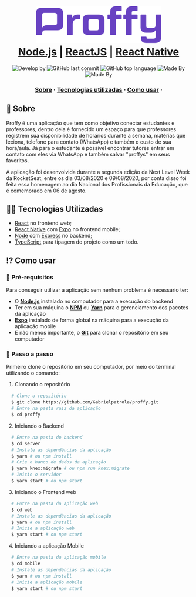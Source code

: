
<h1 align="center">
    <img alt="Proffy" src="assets/logo.svg" height="100px" />
    <br/>
   <a href="https://nodejs.org/en/" target="_blank" rel="noopener">Node.js</a> | <a href="https://pt-br.reactjs.org" target="_blank" rel="noopener">ReactJS</a> | <a href="https://reactnative.dev" target="_blank" rel="noopener">React Native</a>
</h1>

<p align="center">
  <img alt="Develop by" src="https://img.shields.io/badge/Develop%20by-Thiago%20Medina-blue?style=flat&logo=Awesome-Lists">
  <img alt="GitHub last commit" src="https://img.shields.io/github/last-commit/thiagomedina/proffy?color=informational&style=flat&logo=GitHub-Actions">
  <img alt="GitHub top language" src="https://img.shields.io/github/languages/top/gabrielpatrola/proffy?color=important&style=flat&logo=TypeScript">
  <img alt="Made By" src="https://img.shields.io/badge/Made%20by-RocketSeat-blueviolet?style=flat&logo=Apache-RocketMQ">
  <img alt="Made By" src="https://img.shields.io/github/license/gabrielpatrola/proffy?&style=flat&logo=Google-Sheets">
<p>

<h3 align="center">
  <a href="#-sobre">Sobre</a>
  <span> · </span>
  <a href="#-tecnologias-utilizadas">Tecnologias utilizadas</a>
  <span> · </span>
  <a href="#-como-usar">Como usar</a>
  <span> · </span>
</h3>

## 💭 Sobre

Proffy é uma aplicação que tem como objetivo conectar estudantes e professores, dentro dela é fornecido um espaço para que professores registrem sua disponibilidade de horários durante a semana, matérias que leciona, telefone para contato (WhatsApp) e também o custo de sua hora/aula. Já para o estudante é possível encontrar tutores entrar em contato com eles via WhatsApp e também salvar "proffys" em seus favoritos.

A aplicação foi desenvolvida durante a segunda edição da Next Level Week da RocketSeat, entre os dia 03/08/2020 e 09/08/2020, por conta disso foi feita essa homenagem ao dia Nacional dos Profissionais da Educação, que é comemorado em 06 de agosto.

## 👨‍💻 Tecnologias Utilizadas

- <a href="https://reactjs.org/" target="_blank" rel="noopener">React</a> no frontend web;
- <a href="https://reactnative.dev/" target="_blank" rel="noopener">React Native</a> com <a href="https://expo.io/" target="_blank" rel="noopener">Expo</a> no frontend mobile;
- <a href="https://nodejs.org/en/" target="_blank" rel="noopener">Node</a> com <a href="https://expressjs.com/" target="_blank" rel="noopener">Express</a> no backend;
- <a href="https://www.typescriptlang.org/" target="_blank" rel="noopener">TypeScript</a> para tipagem do projeto como um todo.

## ⁉ Como usar

### 🤔 Pré-requisitos

Para conseguir utilizar a aplicação sem nenhum problema é necessário ter:

- O **<a href="https://nodejs.org/en/" target="_blank" rel="noopener">Node.js</a>** instalado no computador para a execução do backend
- Ter em sua máquina o **<a href="https://www.npmjs.com/" target="_blank" rel="noopener">NPM</a>** ou **<a href="https://yarnpkg.com/" target="_blank" rel="noopener">Yarn</a>** para o gerenciamento dos pacotes da aplicação
- **<a href="https://expo.io/" target="_blank" rel="noopener">Expo</a>** instalado de forma global na máquina para a execução da aplicação mobile
- E não menos importante, o **<a href="https://git-scm.com/" target="_blank" rel="noopener">Git</a>** para clonar o repositório em seu computador

### 📝 Passo a passo

Primeiro clone o repositório em seu computador, por meio do terminal utilizando o comando:

1. Clonando o repositório

```sh
  # Clone o repositório
  $ git clone https://github.com/Gabrielpatrola/proffy.git
  # Entre na pasta raiz da aplicação
  $ cd proffy
```

2. Iniciando o Backend

```sh
  # Entre na pasta do backend
  $ cd server
  # Instale as dependências da aplicação
  $ yarn # ou npm install
  # Crie o banco de dados da aplicação
  $ yarn knex:migrate # ou npm run knex:migrate
  # Inicie o servidor
  $ yarn start # ou npm start
```

3. Iniciando o Frontend web

```sh
  # Entre na pasta da aplicação web
  $ cd web
  # Instale as dependências da aplicação
  $ yarn # ou npm install
  # Inicie a aplicação web
  $ yarn start # ou npm start
```

4. Iniciando a aplicação Mobile

```sh
  # Entre na pasta da aplicação mobile
  $ cd mobile
  # Instale as dependências da aplicação
  $ yarn # ou npm install
  # Inicie a aplicação mobile
  $ yarn start # ou npm start
```
